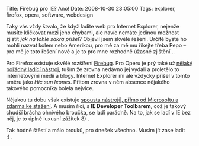 Title: Firebug pro IE? Ano!
Date: 2008-10-30 23:05:00
Tags: explorer, firefox, opera, software, webdesign

Taky vás vždy štvalo, že když ladíte web pro Internet Explorer,
nejenže musíte kličkovat mezi jeho chybami, ale navíc nemáte
jedinou možnost zjistit *jak na tohle sakra přišel*? Objevil jsem
skvělé řešení. Určitě byste ho mohli nazvat kolem nebo Amerikou,
pro mě za mě mu říkejte třeba Pepo – pro mě je toto řešení nové a
je to pro mne rozhodně úžasné zjištění…

Pro Firefox existuje skvělé rozšíření
[Firebug](http://getfirebug.com/). Pro Operu je prý také už
[nějaký pořádný ladící nástroj](http://www.opera.com/products/dragonfly/),
tuším že zrovna nedávno jej vydali a proletělo to internetovými
médii a blogy. Internet Explorer mi ale vždycky přišel v tomto
směru jako *Hic sun leones*. Přitom zrovna v něm absence nějakého
takového pomocníka bolela nejvíce.

Nějakou tu dobu však existuje
[spousta nástrojů, přímo od Microsoftu a zdarma ke stažení](http://blogs.msdn.com/ie/archive/2007/06/22/from-microsoft-teched-2007-web-development-tools-for-internet-explorer.aspx).
A musím říci, s **IE Developer Toolbarem**, což je takový chudší
brácha ohnivého broučka, se ladí parádně. Na to, jak se ladí v IE
bez něj, je to úplně luxusní zážitek 8) .

Tak hodně štěstí a málo brouků, pro dnešek všechno. Musím jít zase
ladit ;) .